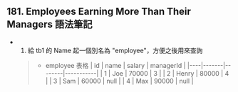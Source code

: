 ## 181. Employees Earning More Than Their Managers 語法筆記
* 1. 給 tb1 的 Name 起一個別名為 "employee"，方便之後用來查詢
  > * employee 表格
    | id | name  | salary | managerId |
    |----|-------|--------|-----------|
    | 1  | Joe   | 70000  | 3         |
    | 2  | Henry | 80000  | 4         |
    | 3  | Sam   | 60000  | null      |
    | 4  | Max   | 90000  | null      |
